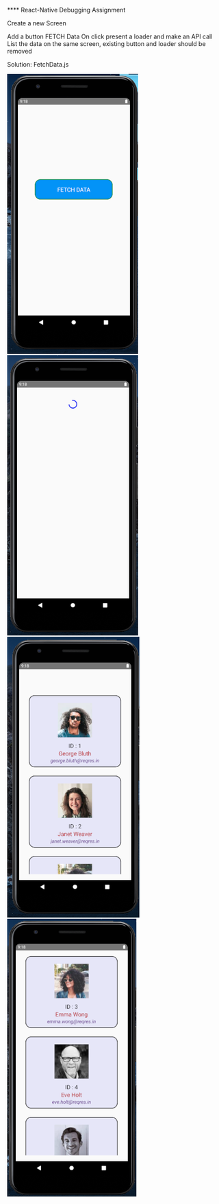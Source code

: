 **** React-Native Debugging Assignment

Create a new Screen 

Add a button FETCH Data
On click present a loader and make an API call 
List the data on the same screen, existing button and loader should be removed

Solution: FetchData.js

![fetchdata1](./src/assets/fetchdata1.png)
![fetchdata2](./src/assets/fetchdata2.png)
![fetchdata3](./src/assets/fetchdata3.png)
![fetchdata4](./src/assets/fetchdata4.png)